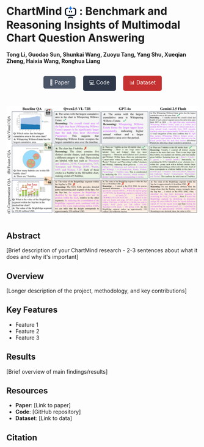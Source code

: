 # ChartMind <img src="/images/chartMind.png" width="32" height="32" style="vertical-align: middle;"> : Benchmark and Reasoning Insights of Multimodal Chart Question Answering

**Tong Li, Guodao Sun, Shunkai Wang, Zuoyu Tang, Yang Shu, Xueqian Zheng, Haixia Wang, Ronghua Liang**

<!-- 按钮样式的链接 -->
<div style="text-align: center; margin: 30px 0;">
  <a href="#" style="background-color: #4a5568; color: white; padding: 8px 16px; margin: 0 8px; text-decoration: none; border-radius: 5px; display: inline-block;">📄 Paper</a>
  <a href="#" style="background-color: #2d3748; color: white; padding: 8px 16px; margin: 0 8px; text-decoration: none; border-radius: 5px; display: inline-block;">💻 Code</a>
  <a href="https://huggingface.co/datasets/guodaosun/Mega60k" style="background-color: #c53030; color: white; padding: 8px 16px; margin: 0 8px; text-decoration: none; border-radius: 5px; display: inline-block;">📊 Dataset</a>
</div>

<!-- 流程图 -->
<div style="text-align: center; margin: 40px 0;">
  <img src="/images/cover.png" alt="ChartMind Overview" style="max-width: 100%; height: auto;">
</div>

## Abstract
[Brief description of your ChartMind research - 2-3 sentences about what it does and why it's important]

## Overview
[Longer description of the project, methodology, and key contributions]

## Key Features
- Feature 1
- Feature 2  
- Feature 3

## Results
[Brief overview of main findings/results]

## Resources
- **Paper**: [Link to paper]
- **Code**: [GitHub repository]
- **Dataset**: [Link to data]

## Citation
